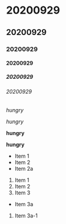 # 20200929
## 20200929
### 20200929
#### 20200929
##### 20200929
###### 20200929

*hungry*

_hungry_

**hungry**

__hungry__

* Item 1
* Item 2
 * Item 2a
 
1. Item 1
2. Item 2
3. Item 3
 * Item 3a
  1. Item 3a-1
